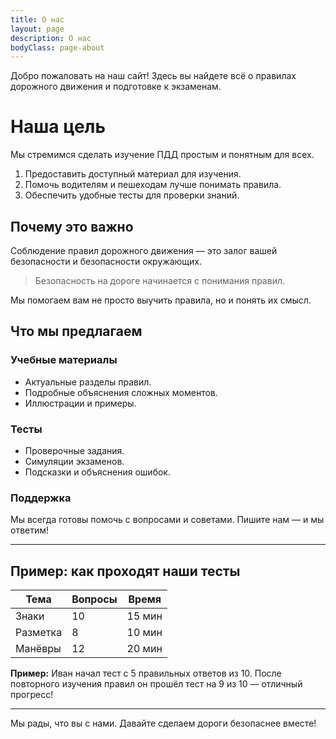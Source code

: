```yaml
---
title: О нас
layout: page
description: О нас  
bodyClass: page-about
---
```


Добро пожаловать на наш сайт! Здесь вы найдете всё о правилах дорожного движения и подготовке к экзаменам.

# Наша цель

Мы стремимся сделать изучение ПДД простым и понятным для всех.

1. Предоставить доступный материал для изучения.
2. Помочь водителям и пешеходам лучше понимать правила.
3. Обеспечить удобные тесты для проверки знаний.

## Почему это важно

Соблюдение правил дорожного движения — это залог вашей безопасности и безопасности окружающих.

> Безопасность на дороге начинается с понимания правил.

Мы помогаем вам не просто выучить правила, но и понять их смысл.

## Что мы предлагаем

### Учебные материалы

- Актуальные разделы правил.
- Подробные объяснения сложных моментов.
- Иллюстрации и примеры.

### Тесты

- Проверочные задания.
- Симуляции экзаменов.
- Подсказки и объяснения ошибок.

### Поддержка

Мы всегда готовы помочь с вопросами и советами. Пишите нам — и мы ответим!

---

## Пример: как проходят наши тесты

| Тема          | Вопросы  | Время |
| ------------- | -------- | ----- |
| Знаки        | 10       | 15 мин |
| Разметка     | 8        | 10 мин |
| Манёвры      | 12       | 20 мин |

**Пример:** Иван начал тест с 5 правильных ответов из 10. После повторного изучения правил он прошёл тест на 9 из 10 — отличный прогресс!

---

Мы рады, что вы с нами. Давайте сделаем дороги безопаснее вместе!
